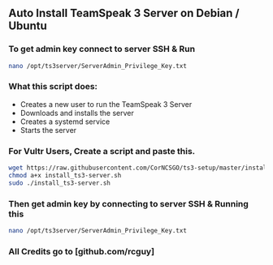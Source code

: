 
## Auto Install TeamSpeak 3 Server on Debian / Ubuntu
### To get admin key connect to server SSH & Run
```bash
nano /opt/ts3server/ServerAdmin_Privilege_Key.txt
```
### What this script does:
- Creates a new user to run the TeamSpeak 3 Server
- Downloads and installs the server
- Creates a systemd service
- Starts the server
### For Vultr Users, Create a script and paste this.
```bash
wget https://raw.githubusercontent.com/CorNCSGO/ts3-setup/master/install_ts3-server.sh
chmod a+x install_ts3-server.sh
sudo ./install_ts3-server.sh
```
### Then get admin key by connecting to server SSH & Running this
```bash
nano /opt/ts3server/ServerAdmin_Privilege_Key.txt
```
### All Credits go to [github.com/rcguy]
